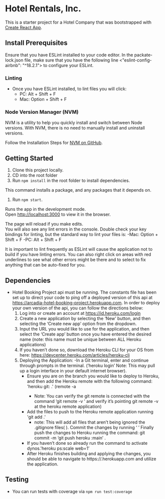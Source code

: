 # Hotel Rentals, Inc.

This is a starter project for a Hotel Company that was bootstrapped with [Create React App](https://github.com/facebook/create-react-app).

## Install Prerequisites
Ensure that you have ESLint installed to your code editor. In the packate-lock.json file, make sure that you have the following line <"eslint-config-airbnb": "^18.2.1"> to configure your ESLint.

### Linting
- Once you have ESLint installed, to lint files you will click:
    - PC: Alt + Shift + F
    - Mac: Option + Shift + F

### Node Version Manager (NVM)

NVM is a utility to help you quickly install and switch between Node versions. With NVM, there is no need to manually install and uninstall versions.

Follow the Installation Steps for [NVM on GitHub](https://github.com/coreybutler/nvm-windows).

## Getting Started

1. Clone this project locally.
2. CD into the root folder
3. Run `npm install` in the root folder to install dependencies.

This command installs a package, and any packages that it depends on.

1. Run `npm start`.

Runs the app in the development mode.\
Open [http://localhost:3000](http://localhost:3000) to view it in the browser.

The page will reload if you make edits.\
You will also see any lint errors in the console.
Double check your key bindings for linting, but the standard way to lint your files is:
    -Mac: Option + Shift + F
    -PC: Alt + Shift + F

It is important to lint frequently as ESLint will cause the application not to build if you have linting errors. You can also right click on areas with red underlines to see what other errors might be there and to select to fix anything that can be auto-fixed for you.

## Dependencies
* Hotel Booking Project api must be running. The constants file has been set up to direct your code to ping off a deployed version of this api at https://arcadia-hotel-booking-project.herokuapp.com. In order to deploy your own version of the api, you can follow the directions below: 
    1. Log into or create an account at https://id.heroku.com/login
    2. Create a new application by selecting the ‘New’ button, and then selecting the ‘Create new app’ option from the dropdown. 
    3. Input the URL you would like to use for the application, and then select the ‘Create app’ button once you have entered the desired name (note: this name must be unique between ALL Heroku applications)
    4. If you haven’t done so, download the Heroku CLI for your OS from here: https://devcenter.heroku.com/articles/heroku-cli
    5. Deploying the Application:
        -In a Git terminal, enter and continue through prompts in the terminal. (‘heroku login’ Note: This may pull up a login interface in your default internet browser).
        - Ensure you are on the branch you would like to deploy to Heroku, and then add the Heroku remote with the following command: 'heroku git: .' (remote -a <heroku-application-name> 
            - Note: You can verify the git remote is connected with the command ‘git remote -v ’ and verify it’s pointing git remote -v at the heroku remote application)
        - Add the files to push to the Heroku remote application running 'git add .' 
            - note: This will add all files that aren’t being ignored the .gitignore files( ). Commit the changes by running ‘ ’ Finally push the changes to Heroku running the command: git commit -m <commit-message>  ‘git push heroku <branch-to-push>:main’ .
        - If you haven’t done so already run the command to activate dynos.'heroku ps:scale web=1’ 
        - After Heroku finishes building and applying the changes, you should be able to navigate to 
        https://<heroku-application-name>.herokuapp.com and utilize the application.


## Testing
* You can run tests with coverage via `npm run test:coverage`
